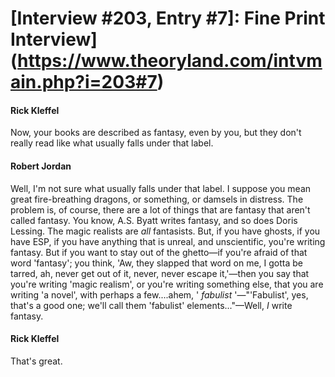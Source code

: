 # [Interview #203, Entry #7]: Fine Print Interview](https://www.theoryland.com/intvmain.php?i=203#7)

#### Rick Kleffel

Now, your books are described as fantasy, even by you, but they don't really read like what usually falls under that label.

#### Robert Jordan

Well, I'm not sure what usually falls under that label. I suppose you mean great fire-breathing dragons, or something, or damsels in distress. The problem is, of course, there are a lot of things that are fantasy that aren't called fantasy. You know, A.S. Byatt writes fantasy, and so does Doris Lessing. The magic realists are
*all*
fantasists. But, if you have ghosts, if you have ESP, if you have anything that is unreal, and unscientific, you're writing fantasy. But if you want to stay out of the ghetto—if you're afraid of that word 'fantasy'; you think, 'Aw, they slapped that word on me, I gotta be tarred, ah, never get out of it, never, never escape it,'—then you say that you're writing 'magic realism', or you're writing something else, that you are writing 'a novel', with perhaps a few....ahem, '
*fabulist*
'—"'Fabulist', yes, that's a good one; we'll call them 'fabulist' elements..."—Well,
*I*
write fantasy.

#### Rick Kleffel

That's great.

